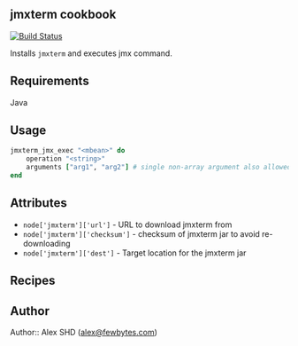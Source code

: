 ## jmxterm cookbook

[![Build Status](https://travis-ci.org/fewbytes-cookbooks/jmxterm.png)](https://travis-ci.org/fewbytes-cookbooks/jmxterm)

Installs `jmxterm` and executes jmx command. 

## Requirements
Java

## Usage

```ruby
jmxterm_jmx_exec "<mbean>" do
	operation "<string>"
    arguments ["arg1", "arg2"] # single non-array argument also allowed
end 
```

## Attributes
* `node['jmxterm']['url']` - URL to download jmxterm from
* `node['jmxterm']['checksum']` - checksum of jmxterm jar to avoid re-downloading
* `node['jmxterm']['dest']` - Target location for the jmxterm jar

## Recipes

## Author

Author:: Alex SHD (alex@fewbytes.com)
